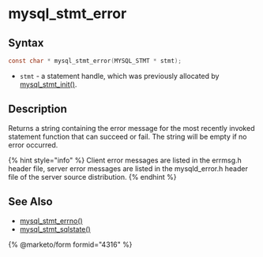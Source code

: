 # mysql\_stmt\_error

## Syntax

```c
const char * mysql_stmt_error(MYSQL_STMT * stmt);
```

* `stmt` - a statement handle, which was previously allocated by [mysql\_stmt\_init()](mysql_stmt_init.md).

## Description

Returns a string containing the error message for the most recently invoked statement function that can succeed or fail. The string will be empty if no error occurred.

{% hint style="info" %}
Client error messages are listed in the errmsg.h header file, server error messages are listed in the mysqld\_error.h header file of the server source distribution.
{% endhint %}

## See Also

* [mysql\_stmt\_errno()](mysql_stmt_errno.md)
* [mysql\_stmt\_sqlstate()](mysql_stmt_sqlstate.md)


{% @marketo/form formid="4316" %}
